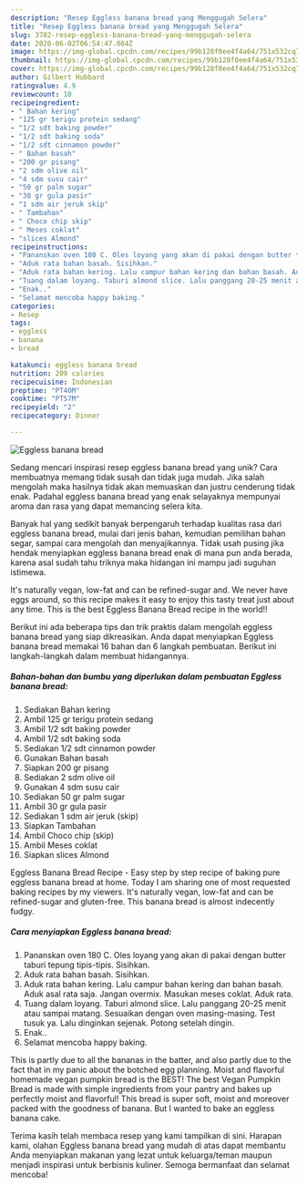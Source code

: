 ```yaml
---
description: "Resep Eggless banana bread yang Menggugah Selera"
title: "Resep Eggless banana bread yang Menggugah Selera"
slug: 3782-resep-eggless-banana-bread-yang-menggugah-selera
date: 2020-06-02T06:54:47.084Z
image: https://img-global.cpcdn.com/recipes/99b128f0ee4f4a64/751x532cq70/eggless-banana-bread-foto-resep-utama.jpg
thumbnail: https://img-global.cpcdn.com/recipes/99b128f0ee4f4a64/751x532cq70/eggless-banana-bread-foto-resep-utama.jpg
cover: https://img-global.cpcdn.com/recipes/99b128f0ee4f4a64/751x532cq70/eggless-banana-bread-foto-resep-utama.jpg
author: Gilbert Hubbard
ratingvalue: 4.9
reviewcount: 10
recipeingredient:
- " Bahan kering"
- "125 gr terigu protein sedang"
- "1/2 sdt baking powder"
- "1/2 sdt baking soda"
- "1/2 sdt cinnamon powder"
- " Bahan basah"
- "200 gr pisang"
- "2 sdm olive oil"
- "4 sdm susu cair"
- "50 gr palm sugar"
- "30 gr gula pasir"
- "1 sdm air jeruk skip"
- " Tambahan"
- " Choco chip skip"
- " Meses coklat"
- "slices Almond"
recipeinstructions:
- "Pananskan oven 180 C. Oles loyang yang akan di pakai dengan butter taburi tepung tipis-tipis. Sisihkan."
- "Aduk rata bahan basah. Sisihkan."
- "Aduk rata bahan kering. Lalu campur bahan kering dan bahan basah. Aduk asal rata saja. Jangan overmix. Masukan meses coklat. Aduk rata."
- "Tuang dalam loyang. Taburi almond slice. Lalu panggang 20-25 menit atau sampai matang. Sesuaikan dengan oven masing-masing. Test tusuk ya. Lalu dinginkan sejenak. Potong setelah dingin."
- "Enak.."
- "Selamat mencoba happy baking."
categories:
- Resep
tags:
- eggless
- banana
- bread

katakunci: eggless banana bread 
nutrition: 209 calories
recipecuisine: Indonesian
preptime: "PT40M"
cooktime: "PT57M"
recipeyield: "2"
recipecategory: Dinner

---
```



![Eggless banana bread](https://img-global.cpcdn.com/recipes/99b128f0ee4f4a64/751x532cq70/eggless-banana-bread-foto-resep-utama.jpg)

Sedang mencari inspirasi resep eggless banana bread yang unik? Cara membuatnya memang tidak susah dan tidak juga mudah. Jika salah mengolah maka hasilnya tidak akan memuaskan dan justru cenderung tidak enak. Padahal eggless banana bread yang enak selayaknya mempunyai aroma dan rasa yang dapat memancing selera kita.

Banyak hal yang sedikit banyak berpengaruh terhadap kualitas rasa dari eggless banana bread, mulai dari jenis bahan, kemudian pemilihan bahan segar, sampai cara mengolah dan menyajikannya. Tidak usah pusing jika hendak menyiapkan eggless banana bread enak di mana pun anda berada, karena asal sudah tahu triknya maka hidangan ini mampu jadi suguhan istimewa.

It&#39;s naturally vegan, low-fat and can be refined-sugar and. We never have eggs around, so this recipe makes it easy to enjoy this tasty treat just about any time. This is the best Eggless Banana Bread recipe in the world!!


Berikut ini ada beberapa tips dan trik praktis dalam mengolah eggless banana bread yang siap dikreasikan. Anda dapat menyiapkan Eggless banana bread memakai 16 bahan dan 6 langkah pembuatan. Berikut ini langkah-langkah dalam membuat hidangannya.

<!--inarticleads1-->

##### Bahan-bahan dan bumbu yang diperlukan dalam pembuatan Eggless banana bread:

1. Sediakan  Bahan kering
1. Ambil 125 gr terigu protein sedang
1. Ambil 1/2 sdt baking powder
1. Ambil 1/2 sdt baking soda
1. Sediakan 1/2 sdt cinnamon powder
1. Gunakan  Bahan basah
1. Siapkan 200 gr pisang
1. Sediakan 2 sdm olive oil
1. Gunakan 4 sdm susu cair
1. Sediakan 50 gr palm sugar
1. Ambil 30 gr gula pasir
1. Sediakan 1 sdm air jeruk (skip)
1. Siapkan  Tambahan
1. Ambil  Choco chip (skip)
1. Ambil  Meses coklat
1. Siapkan slices Almond


Eggless Banana Bread Recipe - Easy step by step recipe of baking pure eggless banana bread at home. Today I am sharing one of most requested baking recipes by my viewers. It&#39;s naturally vegan, low-fat and can be refined-sugar and gluten-free. This banana bread is almost indecently fudgy. 

<!--inarticleads2-->

##### Cara menyiapkan Eggless banana bread:

1. Pananskan oven 180 C. Oles loyang yang akan di pakai dengan butter taburi tepung tipis-tipis. Sisihkan.
1. Aduk rata bahan basah. Sisihkan.
1. Aduk rata bahan kering. Lalu campur bahan kering dan bahan basah. Aduk asal rata saja. Jangan overmix. Masukan meses coklat. Aduk rata.
1. Tuang dalam loyang. Taburi almond slice. Lalu panggang 20-25 menit atau sampai matang. Sesuaikan dengan oven masing-masing. Test tusuk ya. Lalu dinginkan sejenak. Potong setelah dingin.
1. Enak..
1. Selamat mencoba happy baking.


This is partly due to all the bananas in the batter, and also partly due to the fact that in my panic about the botched egg planning. Moist and flavorful homemade vegan pumpkin bread is the BEST! The best Vegan Pumpkin Bread is made with simple ingredients from your pantry and bakes up perfectly moist and flavorful! This bread is super soft, moist and moreover packed with the goodness of banana. But I wanted to bake an eggless banana cake. 

Terima kasih telah membaca resep yang kami tampilkan di sini. Harapan kami, olahan Eggless banana bread yang mudah di atas dapat membantu Anda menyiapkan makanan yang lezat untuk keluarga/teman maupun menjadi inspirasi untuk berbisnis kuliner. Semoga bermanfaat dan selamat mencoba!
